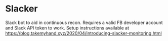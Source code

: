 # Slacker

Slack bot to aid in continuous recon. Requires a valid FB developer account and Slack API token to work. Setup instructions available at https://blog.takemyhand.xyz/2020/04/introducing-slacker-monitoring.html
